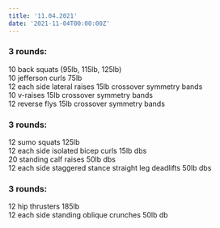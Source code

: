 ```yaml
---
title: '11.04.2021'
date: '2021-11-04T00:00:00Z'
---
```


### 3 rounds:  
10 back squats (95lb, 115lb, 125lb)       
10 jefferson curls 75lb     
12 each side lateral raises 15lb crossover symmetry bands   
10 v-raises 15lb crossover symmetry bands   
12 reverse flys 15lb crossover symmetry bands             

### 3 rounds:  
12 sumo squats 125lb         
12 each side isolated bicep curls 15lb dbs    
20 standing calf raises 50lb dbs     
12 each side staggered stance straight leg deadlifts 50lb dbs     

### 3 rounds:  
12 hip thrusters 185lb   
12 each side standing oblique crunches 50lb db    